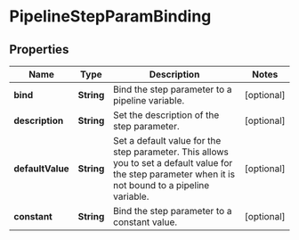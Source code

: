 

# PipelineStepParamBinding

## Properties

Name | Type | Description | Notes
------------ | ------------- | ------------- | -------------
**bind** | **String** | Bind the step parameter to a pipeline variable. |  [optional]
**description** | **String** | Set the description of the step parameter. |  [optional]
**defaultValue** | **String** | Set a default value for the step parameter.  This allows you to set a default value for the step parameter when it is not bound to a pipeline variable. |  [optional]
**constant** | **String** | Bind the step parameter to a constant value. |  [optional]



